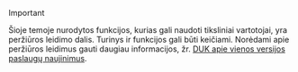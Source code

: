 > [!IMPORTANT]
> Šioje temoje nurodytos funkcijos, kurias gali naudoti tiksliniai vartotojai, yra peržiūros leidimo dalis. Turinys ir funkcijos gali būti keičiami. Norėdami apie peržiūros leidimus gauti daugiau informacijos, žr. [DUK apie vienos versijos paslaugų naujinimus](https://docs.microsoft.com/dynamics365/unified-operations/fin-and-ops/get-started/one-version).
